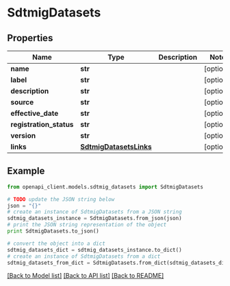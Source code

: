 # SdtmigDatasets


## Properties
Name | Type | Description | Notes
------------ | ------------- | ------------- | -------------
**name** | **str** |  | [optional] 
**label** | **str** |  | [optional] 
**description** | **str** |  | [optional] 
**source** | **str** |  | [optional] 
**effective_date** | **str** |  | [optional] 
**registration_status** | **str** |  | [optional] 
**version** | **str** |  | [optional] 
**links** | [**SdtmigDatasetsLinks**](SdtmigDatasetsLinks.md) |  | [optional] 

## Example

```python
from openapi_client.models.sdtmig_datasets import SdtmigDatasets

# TODO update the JSON string below
json = "{}"
# create an instance of SdtmigDatasets from a JSON string
sdtmig_datasets_instance = SdtmigDatasets.from_json(json)
# print the JSON string representation of the object
print SdtmigDatasets.to_json()

# convert the object into a dict
sdtmig_datasets_dict = sdtmig_datasets_instance.to_dict()
# create an instance of SdtmigDatasets from a dict
sdtmig_datasets_from_dict = SdtmigDatasets.from_dict(sdtmig_datasets_dict)
```
[[Back to Model list]](../README.md#documentation-for-models) [[Back to API list]](../README.md#documentation-for-api-endpoints) [[Back to README]](../README.md)



